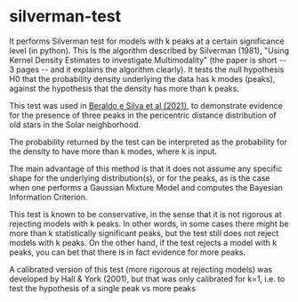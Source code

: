 # silverman-test
It performs Silverman test for models with k peaks at a certain significance level (in python).
This is the algorithm described by Silverman (1981), "Using Kernel Density Estimates to investigate Multimodality" (the paper is short -- 3 pages -- and it explains the algorithm clearly).
It tests the null hypothesis H0 that the probability density underlying the data has k modes (peaks), against the hypothesis that the density has more than k peaks.

This test was used in [Beraldo e Silva et al (2021)](https://ui.adsabs.harvard.edu/abs/2021MNRAS.502..260B/abstract), to demonstrate evidence for the presence of three peaks in the pericentric distance distribution of old stars in the Solar neighborhood.

The probability returned by the test can be interpreted as the probability for the density to have more than k modes, where k is input.

The main advantage of this method is that it does not assume any specific shape for the underlying distribution(s), or for the peaks, as is the case when one performs a Gaussian Mixture Model and computes the Bayesian Information Criterion.

This test is known to be conservative, in the sense that it is not rigorous at rejecting models with k peaks.
In other words, in some cases there might be more than k statistically significant peaks, but the test still does not reject models with k peaks.
On the other hand, if the test rejects a model with k peaks, you can bet that there is in fact evidence for more peaks.

A calibrated version of this test (more rigorous at rejecting models) was developed by Hall & York (2001), but that was only calibrated for k=1, i.e. to test the hypothesis of a single peak vs more peaks
